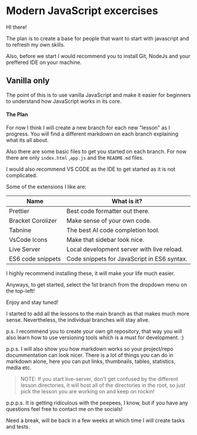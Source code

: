 # Modern JavaScript excercises

HI there!

The plan is to create a base for people that want to start with javascript and to refresh my own skills.

Also, before we start I would recommend you to install Git, NodeJs and your preffered IDE on your machine.

## Vanilla only

The point of this is to use vanilla JavaScript and make it easier for beginners to understand how JavaScript works in its core.

#### The Plan

For now I think I will create a new branch for each new "lesson" as I progress.
You will find a different markdown on each branch explaining what its all about.

Also there are some basic files to get you started on each branch. For now there are only `index.html` ,`app.js` and the `README.md` files.

I would also recommend VS CODE as the IDE to get started as it is not complicated.

Some of the extensions I like are:

| Name              | What is it?                                 |
| ----------------- | ------------------------------------------- |
| Prettier          | Best code formatter out there.              |
| Bracket Corolizer | Make sense of your own code.                |
| Tabnine           | The best AI code completion tool.           |
| VsCode Icons      | Make that sidebar look nice.                |
| Live Server       | Local development server with live reload.  |
| ES6 code snippets | Code snippets for JavaScript in ES6 syntax. |

I highly recommend installing these, it will make your life much easier.

Anyways, to get started, select the 1st branch from the dropdown menu on the top-left!

Enjoy and stay tuned!

I started to add all the lessons to the main branch as that makes much more sense. Nevertheless, the individual branches will stay alive.

p.s. I recommend you to create your own git repository, that way you will also learn how to use versioning tools which is a must for development. :)

p.p.s. I will also show you how markdown works so your project/repo docummentation can look nicer. There is a lot of things you can do in markdown alone, here you can put links, thumbnails, tables, statistics, media etc.

> NOTE: If you start live-server, don't get confused by the different lesson directories, it will host all of the directories in the root, so just pick the lesson you are working on and keep on rockin!

p.p.p.s.
It is getting ridiculous with the peepees, I know, but if you have any questions feel free to contact me on the socials!

Need a break, will be back in a few weeks at which time I will create tasks and tests.
